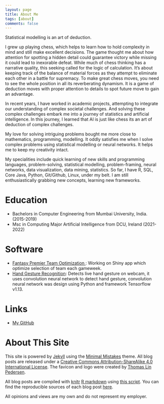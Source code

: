 ```yaml
---
layout: page
title: About Me
tags: [about]
comments: false
---
```


Statistical modelling is an art of deduction.

I grew up playing chess, which helps to learn how to hold complexity in mind and still make excellent decisions. The game thought me about how attention for spotting a hidden detail could guarantee victory while missing it could lead to inexorable defeat. While much of chess thinking has a narrative quality, this seeking called for the logic of calculation. It’s about keeping track of the balance of material forces as they attempt to eliminate each other in a battle for supremacy. To make great chess moves, you need to see the whole position in all its reverberating dynamism. It is a game of deduction moves with proper attention to details to spot future move to gain an advantage.

In recent years, I have worked in academic projects, attempting to integrate our understanding of complex societal challenges. And solving these complex challenges embark me into a journey of statistics and artificial intelligence. In this journey, I learned that AI is just like chess its an art of deduction of complex challenges.

My love for solving intriguing problems bought me more close to mathematics, programming, modelling. It oddly satisfies me when I solve complex problems using statistical modelling or neural networks. It helps me to keep my creativity intact.

My specialities include quick learning of new skills and programming languages, problem-solving, statistical modelling, problem-framing, neural networks, data visualization, data mining, statistics. So far, I have R, SQL, Core Java, Python, Git/Github, Linux, under my belt. I am still enthusiastically grabbing new concepts, learning new frameworks.

Education
============
* Bachelors in Computer Engineering from Mumbai University, India. (2015-2019)
* Msc in Computing Major Artificial Intelligence from DCU, Ireland (2021-2022)

Software
============
* [Fantasy Premier Team Optimization ](https://github.com/abhibongale/Fantasy-Team-Optimizer): Working on Shiny app which optimize selection of team  each gameweek. 
* [Hand Gesture Recognition](http://github.com/abhibongale/hand-gesture-recognition): Detects live hand gesture on webcam, it uses convolution neural network to detect hand gesture, convolution neural network was design using Python and framework Tensorflow v1.13.

<!--
Publications
============
-->

Links
=====

* [My GitHub](https://github.com/abhibongale)


About This Site
=========

This site is powered by [Jekyll](http://jekyllrb.com/) using the [Minimal Mistakes](http://mademistakes.com/minimal-mistakes/) theme. All blog posts are released under a [Creative Commons Attribution-ShareAlike 4.0 International License](http://creativecommons.org/licenses/by-sa/4.0/). The favicon and logo were created by [Thomas Lin Pedersen](https://www.data-imaginist.com/about/).

All blog posts are compiled with [knitr](http://yihui.name/knitr/) [R markdown](http://rmarkdown.rstudio.com/) using [this script](https://github.com/dgrtwo/dgrtwo.github.com/blob/master/_scripts/knitpages.R). You can find the reproducible sources of each blog post [here](https://github.com/dgrtwo/dgrtwo.github.com/tree/master/_R).

All opinions and views are my own and do not represent my employer.
